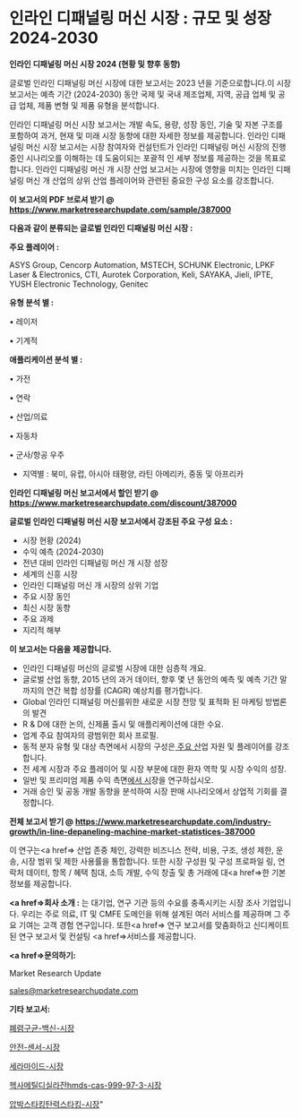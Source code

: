 # 인라인 디패널링 머신 시장 : 규모 및 성장 2024-2030

<strong>인라인 디패널링 머신 시장 2024 (현황 및 향후 동향)</strong>

글로벌 인라인 디패널링 머신 시장에 대한 보고서는 2023 년을 기준으로합니다.이 시장 보고서는 예측 기간 (2024-2030) 동안 국제 및 국내 제조업체, 지역, 공급 업체 및 공급 업체, 제품 변형 및 제품 유형을 분석합니다.

인라인 디패널링 머신 시장 보고서는 개발 속도, 용량, 성장 동인, 기술 및 자본 구조를 포함하여 과거, 현재 및 미래 시장 동향에 대한 자세한 정보를 제공합니다. 인라인 디패널링 머신 시장 보고서는 시장 참여자와 컨설턴트가 인라인 디패널링 머신 시장의 진행중인 시나리오를 이해하는 데 도움이되는 포괄적 인 세부 정보를 제공하는 것을 목표로합니다. 인라인 디패널링 머신 개 시장 산업 보고서는 시장에 영향을 미치는 인라인 디패널링 머신 개 산업의 상위 산업 플레이어와 관련된 중요한 구성 요소를 강조합니다.



<strong>이 보고서의 PDF 브로셔 받기 @ <a href=https://www.marketresearchupdate.com/sample/387000>https://www.marketresearchupdate.com/sample/387000</a></strong>



<strong>다음과 같이 분류되는 글로벌 인라인 디패널링 머신 시장 :</strong>



<strong>주요 플레이어 :</strong>

ASYS Group, Cencorp Automation, MSTECH, SCHUNK Electronic, LPKF Laser & Electronics, CTI, Aurotek Corporation, Keli, SAYAKA, Jieli, IPTE, YUSH Electronic Technology, Genitec



<strong>유형 분석 별 :</strong>

• 레이저

• 기계적



<strong>애플리케이션 분석 별 :</strong>

• 가전

• 연락

• 산업/의료

• 자동차

• 군사/항공 우주

<ul>
  <li>지역별 : 북미, 유럽, 아시아 태평양, 라틴 아메리카, 중동 및 아프리카</li>
</ul>


<strong>인라인 디패널링 머신 보고서에서 할인 받기 @ <a href=https://www.marketresearchupdate.com/discount/387000>https://www.marketresearchupdate.com/discount/387000</a></strong>



<strong>글로벌 인라인 디패널링 머신 시장 보고서에서 강조된 주요 구성 요소 :</strong>
<ul>
  <li>시장 현황 (2024)</li>
  <li>수익 예측 (2024-2030)</li>
  <li>전년 대비 인라인 디패널링 머신 개 시장 성장</li>
  <li>세계의 신흥 시장</li>
  <li>인라인 디패널링 머신 개 시장의 상위 기업</li>
  <li>주요 시장 동인</li>
  <li>최신 시장 동향</li>
  <li>주요 과제</li>
  <li>지리적 해부</li>
</ul>


<strong>이 보고서는 다음을 제공합니다.</strong>
<ul>
  <li>인라인 디패널링 머신의 글로벌 시장에 대한 심층적 개요.</li>
  <li>글로벌 산업 동향, 2015 년의 과거 데이터, 향후 몇 년 동안의 예측 및 예측 기간 말까지의 연간 복합 성장률 (CAGR) 예상치를 평가합니다.</li>
  <li>Global 인라인 디패널링 머신를위한 새로운 시장 전망 및 표적화 된 마케팅 방법론의 발견</li>
  <li>R &amp; D에 대한 논의, 신제품 출시 및 애플리케이션에 대한 수요.</li>
  <li>업계 주요 참여자의 광범위한 회사 프로필.</li>
  <li>동적 분자 유형 및 대상 측면에서 시장의 구성은<a href=> 주요 산</a>업 자원 및 플레이어를 강조합니다.</li>
  <li>전 세계 시장과 주요 플레이어 및 시장 부문에 대한 환자 역학 및 시장 수익의 성장.</li>
  <li>일반 및 프리미엄 제품 수익 측면<a href=>에서 시</a>장을 연구하십시오.</li>
  <li>거래 승인 및 공동 개발 동향을 분석하여 시장 판매 시나리오에서 상업적 기회를 결정합니다.</li>
</ul>



<strong>전체 보고서 받기 @ <a href=https://www.marketresearchupdate.com/industry-growth/in-line-depaneling-machine-market-statistices-387000>https://www.marketresearchupdate.com/industry-growth/in-line-depaneling-machine-market-statistices-387000</a></strong>

이 연구는<a href=> 산업 존중</a> 체인, 강력한 비즈니스 전략, 비용, 구조, 생성 제한, 운송, 시장 범위 및 제한 사용률을 통합합니다. 또한 시장 구성원 및 구성 프로파일 링, 연락처 데이터, 항목 / 혜택 침대, 소득 개발, 수익 창출 및 총 거래에 대<a href=>한 기본 </a>정보를 제공합니다.



<strong><a href=>회사 소</a>개 :</strong>
는 대기업, 연구 기관 등의 수요를 충족시키는 시장 조사 기업입니다. 우리는 주로 의료, IT 및 CMFE 도메인을 위해 설계된 여러 서비스를 제공하며 그 주요 기여는 고객 경험 연구입니다. 또한<a href=> 연구 보</a>고서를 맞춤화하고 신디케이트 된 연구 보고서 및 컨설팅 <a href=>서비스</a>를 제공합니다.



<strong><a href=>문의하기:</a></strong>

Market Research Update

sales@marketresearchupdate.com



<strong>기타 보고서:</strong>

<a href=https://www.linkedin.com/pulse/폐렴구균-백신-시장-규모-및-성장-2023-market-matrix-musings-analysis/>폐렴구균-백신-시장</a>

<a href=https://www.linkedin.com/pulse/안전-센서-시장-현재-및-미래-성장-2029-survey-spotlight-pro-24-analysis-ipnif/>안전-센서-시장</a>

<a href=https://www.linkedin.com/pulse/세라마이드-시장-현재-및-미래-성장-2029-data-dive-diaries-24-analysis-reyjf/>세라마이드-시장</a>

<a href=https://www.linkedin.com/pulse/헥사메틸디실라잔hmds-cas-999-97-3-시장-규모-및-성장-i18ff/>헥사메틸디실라잔hmds-cas-999-97-3-시장</a>

<a href=https://www.linkedin.com/pulse/압박스타킹탄력스타킹-시장-경쟁-분석-및-성장-잠재력-2030-analytics-alchemy-360-analysis-dwm1f/>압박스타킹탄력스타킹-시장</a>"
